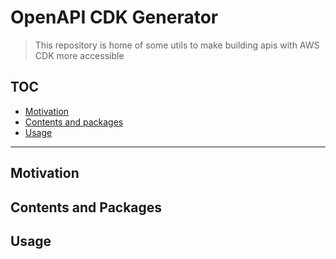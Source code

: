 # OpenAPI CDK Generator
> This repository is home of some utils to make building apis with AWS CDK more accessible

## TOC
- [Motivation](#motivation) 
- [Contents and packages](#contents-and-packages)
- [Usage](#usage)

---

## Motivation

## Contents and Packages

## Usage